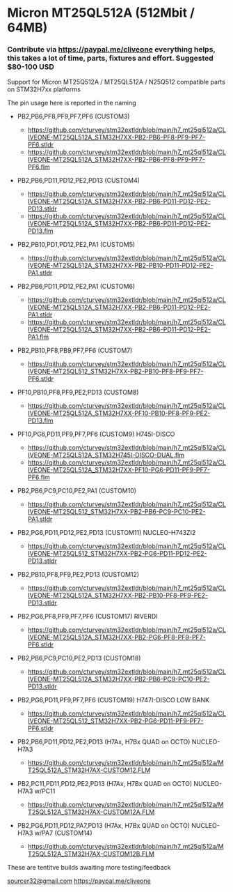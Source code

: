 # Micron MT25QL512A (512Mbit / 64MB)
### Contribute via   https://paypal.me/cliveone  everything helps, this takes a lot of time, parts, fixtures and effort. Suggested $80-100 USD

Support for Micron MT25Q512A / MT25QL512A / N25Q512 compatible parts on STM32H7xx platforms

The pin usage here is reported in the naming

 * PB2,PB6,PF8,PF9,PF7,PF6 (CUSTOM3)
   * https://github.com/cturvey/stm32extldr/blob/main/h7_mt25ql512a/CLIVEONE-MT25QL512A_STM32H7XX-PB2-PB6-PF8-PF9-PF7-PF6.stldr
   * https://github.com/cturvey/stm32extldr/blob/main/h7_mt25ql512a/CLIVEONE-MT25QL512A_STM32H7XX-PB2-PB6-PF8-PF9-PF7-PF6.flm
   
 * PB2,PB6,PD11,PD12,PE2,PD13 (CUSTOM4)
   * https://github.com/cturvey/stm32extldr/blob/main/h7_mt25ql512a/CLIVEONE-MT25QL512A_STM32H7XX-PB2-PB6-PD11-PD12-PE2-PD13.stldr
   * https://github.com/cturvey/stm32extldr/blob/main/h7_mt25ql512a/CLIVEONE-MT25QL512A_STM32H7XX-PB2-PB6-PD11-PD12-PE2-PD13.flm

 * PB2,PB10,PD1,PD12,PE2,PA1 (CUSTOM5)
   * https://github.com/cturvey/stm32extldr/blob/main/h7_mt25ql512a/CLIVEONE-MT25QL512A_STM32H7XX-PB2-PB10-PD11-PD12-PE2-PA1.stldr
   
 * PB2,PB6,PD11,PD12,PE2,PA1 (CUSTOM6)
   * https://github.com/cturvey/stm32extldr/blob/main/h7_mt25ql512a/CLIVEONE-MT25QL512A_STM32H7XX-PB2-PB6-PD11-PD12-PE2-PA1.stldr
   * https://github.com/cturvey/stm32extldr/blob/main/h7_mt25ql512a/CLIVEONE-MT25QL512A_STM32H7XX-PB2-PB6-PD11-PD12-PE2-PA1.flm

 * PB2,PB10,PF8,PB9,PF7,PF6 (CUSTOM7)
   * https://github.com/cturvey/stm32extldr/blob/main/h7_mt25ql512a/CLIVEONE-MT25QL512_STM32H7XX-PB2-PB10-PF8-PF9-PF7-PF6.stldr

 * PF10,PB10,PF8,PF9,PE2,PD13 (CUSTOM8)
   * https://github.com/cturvey/stm32extldr/blob/main/h7_mt25ql512a/CLIVEONE-MT25QL512A_STM32H7XX-PF10-PB10-PF8-PF9-PE2-PD13.flm

 * PF10,PG6,PD11,PF9,PF7,PF6 (CUSTOM9) H745I-DISCO
   * https://github.com/cturvey/stm32extldr/blob/main/h7_mt25ql512a/CLIVEONE-MT25QL512A_STM32H745I-DISCO-DUAL.flm
   * https://github.com/cturvey/stm32extldr/blob/main/h7_mt25ql512a/CLIVEONE-MT25QL512A_STM32H7XX-PF10-PG6-PD11-PF9-PF7-PF6.flm

 * PB2,PB6,PC9,PC10,PE2,PA1 (CUSTOM10)
   * https://github.com/cturvey/stm32extldr/blob/main/h7_mt25ql512a/CLIVEONE-MT25QL512_STM32H7XX-PB2-PB6-PC9-PC10-PE2-PA1.stldr

 * PB2,PG6,PD11,PD12,PE2,PD13 (CUSTOM11) NUCLEO-H743ZI2
   * https://github.com/cturvey/stm32extldr/blob/main/h7_mt25ql512a/CLIVEONE-MT25QL512_STM32H7XX-PB2-PG6-PD11-PD12-PE2-PD13.stldr
 
 * PB2,PB10,PF8,PF9,PE2,PD13 (CUSTOM12)
   * https://github.com/cturvey/stm32extldr/blob/main/h7_mt25ql512a/CLIVEONE-MT25QL512A_STM32H7XX-PB2-PB10-PF8-PF9-PE2-PD13.stldr
 
 * PB2,PG6,PF8,PF9,PF7,PF6 (CUSTOM17) RIVERDI
   * https://github.com/cturvey/stm32extldr/blob/main/h7_mt25ql512a/CLIVEONE-MT25QL512A_STM32H7XX-PB2-PG6-PF8-PF9-PF7-PF6.stldr

 * PB2,PB6,PC9,PC10,PE2,PD13 (CUSTOM18)
   * https://github.com/cturvey/stm32extldr/blob/main/h7_mt25ql512a/CLIVEONE-MT25QL512A_STM32H7XX-PB2-PB6-PC9-PC10-PE2-PD13.stldr
   
 * PB2,PG6,PD11,PF9,PF7,PF6 (CUSTOM19) H747I-DISCO LOW BANK
   * https://github.com/cturvey/stm32extldr/blob/main/h7_mt25ql512a/CLIVEONE-MT25QL512_STM32H7XX-PB2-PG6-PD11-PF9-PF7-PF6.stldr

 * PB2,PB6,PD11,PD12,PE2,PD13 (H7Ax, H7Bx QUAD on OCTO) NUCLEO-H7A3
   * https://github.com/cturvey/stm32extldr/blob/main/h7_mt25ql512a/MT25QL512A_STM32H7AX-CUSTOM12.FLM

 * PB2,PC11,PD11,PD12,PE2,PD13 (H7Ax, H7Bx QUAD on OCTO) NUCLEO-H7A3 w/PC11
   * https://github.com/cturvey/stm32extldr/blob/main/h7_mt25ql512a/MT25QL512A_STM32H7AX-CUSTOM12A.FLM

 * PB2,PG6,PD11,PD12,PA7,PD13 (H7Ax, H7Bx QUAD on OCTO) NUCLEO-H7A3 w/PA7 (CUSTOM14)
   * https://github.com/cturvey/stm32extldr/blob/main/h7_mt25ql512a/MT25QL512A_STM32H7AX-CUSTOM12B.FLM

These are tentitve builds awaiting more testing/feedback

 sourcer32@gmail.com
 https://paypal.me/cliveone
